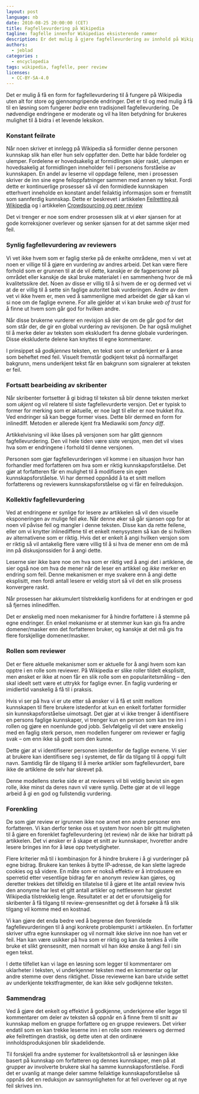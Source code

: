 ```yaml
---
layout: post
language: nb
date: 2010-08-25 20:00:00 (CET)
title: Fagfellevurdering på Wikipedia
tagline: fagfelle innenfor Wikipedias eksisterende rammer
description: Er det mulig å gjøre fagfellevurdering av innhold på Wikipedia, uten å endre rammebetingelsene?
authors:
  - jeblad
categories :
  - encyclopedia
tags: wikipedia, fagfelle, peer review
licenses:
  - CC-BY-SA-4.0
---
```


Det er mulig å få en form for fagfellevurdering til å fungere på Wikipedia uten alt for store og gjennomgripende endringer. Det er til og med mulig å få til en løsning som fungerer *bedre* enn tradisjonell fagfellevurdering. De nødvendige endringene er moderate og vil ha liten betydning for brukeres mulighet til å bidra i et levende leksikon.

<!--mer-->

### Konstant feilrate

Når noen skriver et innlegg på Wikipedia så formidler denne personen kunnskap slik han eller hun selv oppfatter den. Dette har både fordeler og ulemper. Fordelene er hovedsakelig at formidlingen skjer raskt, ulempen er hovedsakelig at formidlingen inneholder feil i personens forståelse av kunnskapen. En andel av leserne vil oppdage feilene, men i prosessen skriver de inn sine egne feiloppfatninger sammen med annen ny tekst. Fordi dette er kontinuerlige prosesser så vil den formidlede kunnskapen etterhvert inneholde en konstant andel feilaktig informasjon som er fremstilt som sannferdig kunnskap. Dette er beskrevet i artikkelen [Feilretting på Wikipedia](http://nettdugnad.origo.no/-/bulletin/show/589117_feilretting-paa-wikipedia) og i artikkelen [Crowdsourcing og peer review](ttp://nettdugnad.origo.no/-/bulletin/show/588542_crowdsourcing-og-peer-review.)

Det vi trenger er noe som endrer prosessen slik at vi øker sjansen for at gode korreksjoner overlever og senker sjansen for at det samme skjer med feil.

### Synlig fagfellevurdering av reviewers

Vi vet ikke hvem som er faglig sterke på de enkelte områdene, men vi vet at noen er villige til å gjøre en vurdering av andres arbeid. Det kan være flere forhold som er grunnen til at de vil dette, kanskje er de fagpersoner på området eller kanskje de skal bruke materialet i en sammenheng hvor de må kvalitetssikre det. Noen av disse er villig til å si hvem de er og dermed vet vi at de er villig til å sette sin faglige autoritet bak vurderingen. Andre av dem vet vi ikke hvem er, men ved å sammenligne med arbeidet de gjør så kan vi si noe om de faglige evnene. For alle gjelder at vi kan bruke *web of trust* for å finne ut hvem som går god for hvilken andre.

Når disse brukerne vurderer en revisjon så sier de om de går god for det som står der, de gir en global vurdering av revisjonen. De har også mulighet til å merke deler av teksten som ekskludert fra denne globale vurderingen. Disse ekskluderte delene kan knyttes til egne kommentarer.

I prinsippet så *godkjennes* teksten, en tekst som er underkjent er å anse som beheftet med feil. Visuelt fremstår godkjent tekst på normalfarget bakgrunn, mens underkjent tekst får en bakgrunn som signalerer at teksten er feil.

### Fortsatt bearbeiding av skribenter

Når skribenter fortsetter å gi bidrag til teksten så blir denne teksten merket som *ukjent* og vil relatere til siste fagfellevurderte versjon. Det er typisk to former for merking som er aktuelle, er noe lagt til eller er noe trukket ifra. Ved endringer så kan begge former vises. Dette blir dermed en form for inlinediff. Metoden er allerede kjent fra Mediawiki som *fancy diff*.

Artikkelvisning vil ikke låses på versjonen som har gått gjennom fagfellevurdering. Den vil hele tiden være siste versjon, men det vil vises hva som er endringene i forhold til denne versjonen.

Personen som gjør fagfellevurderingen vil komme i en situasjon hvor han forhandler med forfatteren om hva som er riktig kunnskapsforståelse. Det gjør at forfatteren får en mulighet til å modifisere sin egen kunnskapsforståelse. Vi har dermed oppnådd å ta et snitt mellom forfatterens og reviewers kunnskapsforståelse og vi får en feilreduksjon.

### Kollektiv fagfellevurdering

Ved at endringene er synlige for lesere av artikkelen så vil den visuelle eksponeringen av mulige feil øke. Når denne øker så går sjansen opp for at noen vil påvise feil og mangler i denne teksten. Disse kan da rette feilene, eller om vi knytter inlinediffene til et enkelt menysystem så kan de si hvilken av alternativene som er riktig. Hvis det er enkelt å angi hvilken versjon som er riktig så vil antakelig flere være villig til å si hva de mener enn om de må inn på diskusjonssiden for å angi dette.

Leserne sier ikke bare noe om hva som er riktig ved å angi det i artiklene, de sier også noe om hva de mener når de leser en artikkel og *ikke* merker en endring som feil. Denne mekanismen er mye svakere enn å angi dette eksplisitt, men fordi antall lesere er veldig stort så vil det en slik prosess konvergere raskt.

Når prosessen har akkumulert tilstrekkelig konfidens for at endringen er god så fjernes inlinediffen.

Det er ønskelig med noen mekanismer for å hindre forfattere i å stemme på egne endringer. En enkel mekanisme er at stemmer kun kan gis fra andre domener/masker enn det forfatteren bruker, og kanskje at det må gis fra flere forskjellige domener/masker.

### Rollen som reviewer

Det er flere aktuelle mekanismer som er aktuelle for å angi hvem som kan opptre i en rolle som reviewer. På Wikipedia er slike roller tildelt eksplisitt, men ønsket er ikke at noen får en slik rolle som en popularitetsmåling – den skal ideelt sett være et uttrykk for faglige evner. En faglig vurdering er imidlertid vanskelig å få til i praksis.

Hvis vi ser på hva vi er ute etter så ønsker vi å få et snitt mellom kunnskapen til flere brukere istedenfor at kun en enkelt forfatter formidler sin kunnskapsforståelse uimotsagt. Det gjør at vi ikke trenger å identifisere en persons faglige kunnskaper, vi trenger kun en person som kan tre inn i rollen og gjøre en noenlunde god jobb. Selvfølgelig vil det være ønskelig med en faglig sterk person, men modellen fungerer om reviewer er faglig svak – om enn ikke så godt som den kunne.

Dette gjør at vi identifiserer personen istedenfor de faglige evnene. Vi sier at brukere kan identifisere seg i systemet, de får da tilgang til å oppgi fullt navn. Samtidig får de tilgang til å merke artikler som fagfellevurdert, bare ikke de artiklene de selv har skrevet på.

Denne modellens sterke side er at reviewers vil bli veldig bevist sin egen rolle, ikke minst da deres navn vil være synlig. Dette gjør at de vil legge arbeid å gi en god og fullstendig vurdering.

### Forenkling

De som gjør review er igrunnen ikke noe annet enn andre personer enn forfatteren. Vi kan derfor tenke oss et system hvor noen blir gitt muligheten til å gjøre en forenklet fagfellevurdering (et review) når de ikke har bidratt på artikkelen. Det vi ønsker er å skape et snitt av kunnskaper, hvoretter andre lesere bringes inn for å løse opp tvetydigheter.

Flere kriterier må til i kombinasjon for å hindre brukere i å gi vurderinger på egne bidrag. Brukere kan tenkes å bytte IP-adresse, de kan slette lagrede cookies og så videre. En måte som er nokså effektiv er å introdusere en sperretid etter vesentlige bidrag før en anonym review kan gjøres, og deretter trekkes det tilfeldig en tillatelse til å gjøre et lite antall review hvis den anonyme har lest et gitt antall artikler og nettleseren har gjestet Wikipedia tilstrekkelig lenge. Resultatet er at det er uforutsigelig for skribenter å få tilgang til review-grensesnittet og det å forsøke å få slik tilgang vil komme med en kostnad.

Vi kan gjøre det enda bedre ved å begrense den forenklede fagfellevurderingen til å angi konkrete problempunkt i artikkelen. En forfatter skriver utfra egne kunnskaper og vil normalt ikke skrive inn noe han vet er feil. Han kan være usikker på hva som er riktig og kan da tenkes å ville bruke et slikt grensesnitt, men normalt vil han ikke ønske å angi feil i sin egen tekst.

I dette tilfellet kan vi lage en løsning som legger til kommentarer om uklarheter i teksten, vi underkjenner teksten med en kommentar og lar andre stemme over dens riktighet. Disse reviewerne kan bare utvide settet av underkjente tekstfragmenter, de kan ikke selv godkjenne teksten.

### Sammendrag

Ved å gjøre det enkelt og effektivt å godkjenne, underkjenne eller legge til kommentarer om deler av teksten så oppnår en å finne frem til snitt av kunnskap mellom en gruppe forfattere og en gruppe reviewers. Det virker endatil som en kan trekke leserne inn i en rolle som reviewers og dermed øke feilrettingen drastisk, og dette uten at den ordinære innholdsproduksjonen blir skadelidende.

Til forskjell fra andre systemer for kvalitetskontroll så er løsningen ikke basert på kunnskap om forfatteren og dennes kunnskaper, men på at grupper av involverte brukere skal ha samme kunnskapsforståelse. Fordi det er uvanlig at mange deler samme feilaktige kunnskapsforståelse så oppnås det en reduksjon av sannsynligheten for at feil overlever og at nye feil skrives inn.
